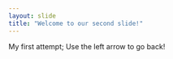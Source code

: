 ```yaml
---
layout: slide
title: "Welcome to our second slide!"
---
```

My first attempt;
Use the left arrow to go back!

